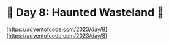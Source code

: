 # 🎄 Day 8: Haunted Wasteland 🎄

[https://adventofcode.com/2023/day/8](https://adventofcode.com/2023/day/8)
